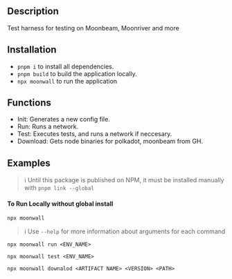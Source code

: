 ## Description

Test harness for testing on Moonbeam, Moonriver and more

## Installation

- `pnpm i` to install all dependencies.
- `pnpm build` to build the application locally.
- `npx moonwall` to run the application

## Functions

- Init: Generates a new config file.
- Run: Runs a network.
- Test: Executes tests, and runs a network if neccesary.
- Download: Gets node binaries for polkadot, moonbeam from GH.

## Examples

> :information_source: Until this package is published on NPM, it must be installed manually with `pnpm link --global`

#### To Run Locally without global install
```
npx moonwall
```

> :information_source: Use `--help` for more information about arguments for each command

```
npx moonwall run <ENV_NAME>
```

```
npx moonwall test <ENV_NAME>
```

```
npx moonwall downalod <ARTIFACT NAME> <VERSION> <PATH>
```

